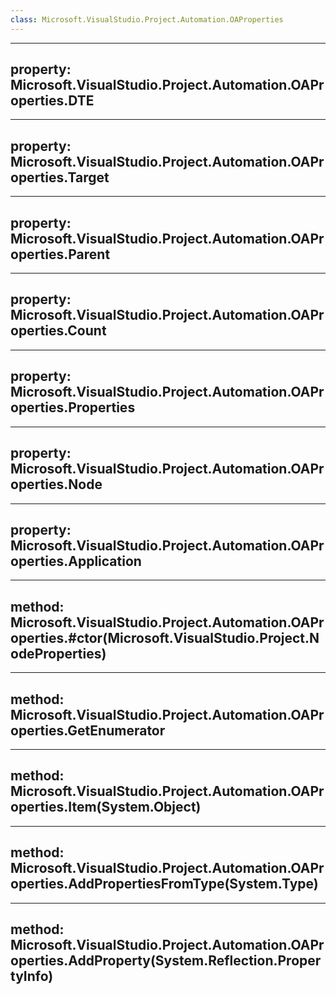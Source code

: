 ```yaml
---
class: Microsoft.VisualStudio.Project.Automation.OAProperties
---
```


---
property: Microsoft.VisualStudio.Project.Automation.OAProperties.DTE
---

---
property: Microsoft.VisualStudio.Project.Automation.OAProperties.Target
---

---
property: Microsoft.VisualStudio.Project.Automation.OAProperties.Parent
---

---
property: Microsoft.VisualStudio.Project.Automation.OAProperties.Count
---

---
property: Microsoft.VisualStudio.Project.Automation.OAProperties.Properties
---

---
property: Microsoft.VisualStudio.Project.Automation.OAProperties.Node
---

---
property: Microsoft.VisualStudio.Project.Automation.OAProperties.Application
---

---
method: Microsoft.VisualStudio.Project.Automation.OAProperties.#ctor(Microsoft.VisualStudio.Project.NodeProperties)
---

---
method: Microsoft.VisualStudio.Project.Automation.OAProperties.GetEnumerator
---

---
method: Microsoft.VisualStudio.Project.Automation.OAProperties.Item(System.Object)
---

---
method: Microsoft.VisualStudio.Project.Automation.OAProperties.AddPropertiesFromType(System.Type)
---

---
method: Microsoft.VisualStudio.Project.Automation.OAProperties.AddProperty(System.Reflection.PropertyInfo)
---

